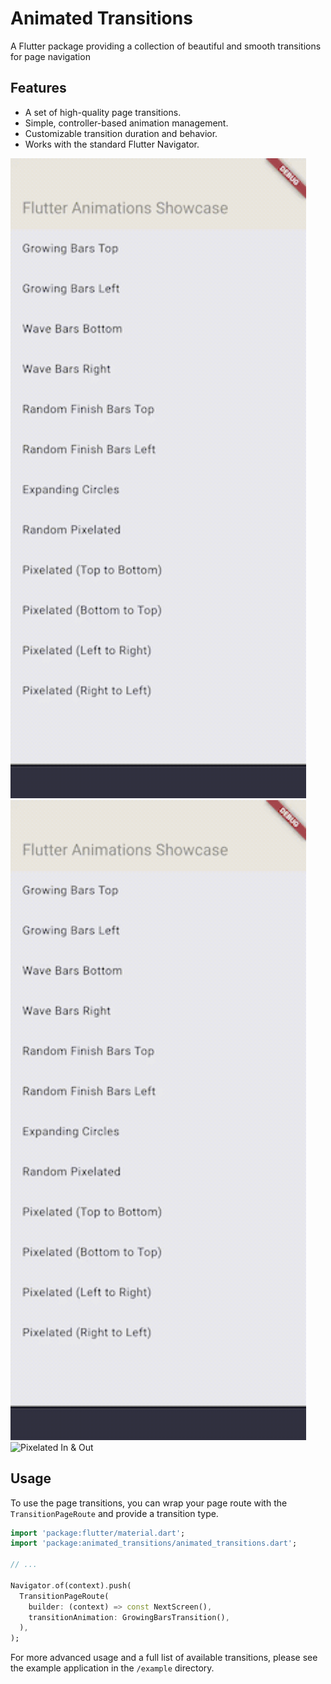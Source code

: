 # Animated Transitions

A Flutter package providing a collection of beautiful and smooth transitions for page navigation

## Features

- A set of high-quality page transitions.
- Simple, controller-based animation management.
- Customizable transition duration and behavior.
- Works with the standard Flutter Navigator.


![Horizonal Bars](example/demo_gifs/bars_left.gif)
![Vertical Bars](example/demo_gifs/bars_top.gif)
![Pixelated In & Out](example/demo_gifs/pixels_random_in_out.gif)

## Usage

To use the page transitions, you can wrap your page route with the `TransitionPageRoute` and provide a transition type.

```dart
import 'package:flutter/material.dart';
import 'package:animated_transitions/animated_transitions.dart';

// ...

Navigator.of(context).push(
  TransitionPageRoute(
    builder: (context) => const NextScreen(),
    transitionAnimation: GrowingBarsTransition(),
  ),
);
```

For more advanced usage and a full list of available transitions, please see the example application in the `/example` directory.
